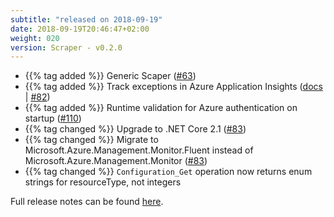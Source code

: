 ```yaml
---
subtitle: "released on 2018-09-19"
date: 2018-09-19T20:46:47+02:00
weight: 020
version: Scraper - v0.2.0
---
```


- {{% tag added %}} Generic Scaper ([#63](https://github.com/tomkerkhove/promitor/issues/63))
- {{% tag added %}} Track exceptions in Azure Application Insights ([docs](https://promitor.io/configuration/v0.x/#external-providers)
 | [#82](https://github.com/tomkerkhove/promitor/issues/82))
- {{% tag added %}} Runtime validation for Azure authentication on startup ([#110](https://github.com/tomkerkhove/promitor/issues/110))
- {{% tag changed %}} Upgrade to .NET Core 2.1 ([#83](https://github.com/tomkerkhove/promitor/issues/83))
- {{% tag changed %}} Migrate to Microsoft.Azure.Management.Monitor.Fluent instead of Microsoft.Azure.Management.Monitor
 ([#83](https://github.com/tomkerkhove/promitor/issues/83))
- {{% tag changed %}} `Configuration_Get` operation now returns enum strings for resourceType, not integers

Full release notes can be found [here](https://github.com/tomkerkhove/promitor/releases/tag/0.2.0).